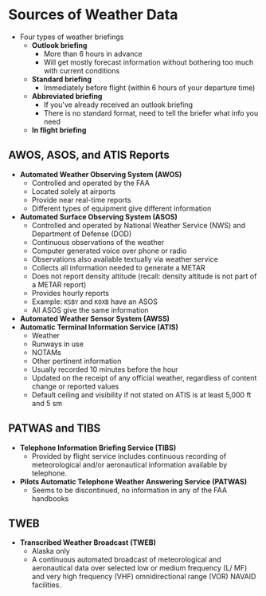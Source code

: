 # Sources of Weather Data

* Four types of weather briefings
  * **Outlook briefing**
    * More than 6 hours in advance
    * Will get mostly forecast information without bothering too much with current conditions
  * **Standard briefing**
    * Immediately before flight (within 6 hours of your departure time)
  * **Abbreviated briefing**
    * If you've already received an outlook briefing
    * There is no standard format, need to tell the briefer what info you need
  * **In flight briefing**

## AWOS, ASOS, and ATIS Reports

* **Automated Weather Observing System (AWOS)**
  * Controlled and operated by the FAA
  * Located solely at airports
  * Provide near real-time reports
  * Different types of equipment give different information
* **Automated Surface Observing System (ASOS)**
  * Controlled and operated by National Weather Service (NWS) and Department of Defense (DOD)
  * Continuous observations of the weather
  * Computer generated voice over phone or radio
  * Observations also available textually via weather service
  * Collects all information needed to generate a METAR
  * Does not report density altitude (recall: density altitude is not part of a METAR report)
  * Provides hourly reports
  * Example: `KSBY` and `KOXB` have an ASOS
  * All ASOS give the same information
* **Automated Weather Sensor System (AWSS)**
* **Automatic Terminal Information Service (ATIS)**
  * Weather
  * Runways in use
  * NOTAMs
  * Other pertinent information
  * Usually recorded 10 minutes before the hour
  * Updated on the receipt of any official weather, regardless of content change or reported values
  * Default ceiling and visibility if not stated on ATIS is at least 5,000 ft and 5 sm

## PATWAS and TIBS

* **Telephone Information Briefing Service (TIBS)**
  * Provided by flight service includes continuous recording of meteorological and/or aeronautical information available by telephone.
* **Pilots Automatic Telephone Weather Answering Service (PATWAS)**
  * Seems to be discontinued, no information in any of the FAA handbooks

## TWEB

* **Transcribed Weather Broadcast (TWEB)**
  * Alaska only
  * A continuous automated broadcast of meteorological and aeronautical data over selected low or medium frequency (L/ MF) and very high frequency (VHF) omnidirectional range (VOR) NAVAID facilities.

